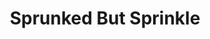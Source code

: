 ---
slug: sprunked-but-sprinkle-1226
title: Sprunked But Sprinkle
description: "Sprunked But Sprinkle is an exciting online game. Play for free directly in your browser!"
icon: /images/popular_mods/Sprunked But Sprinkle.png
url: https://wowtbc.net/sprunkin/sprunked-sprinkle/index.html
previewImage: /images/popular_mods/Sprunked But Sprinkle.png
type: popular mods

# SEO配置
seo:
  title: "Sprunked But Sprinkle - Play Free Online Game | Fun Browser Games"
  description: "Sprunked But Sprinkle - Play this fun online game for free in your browser. No download required!"
  ogImage: "/images/popular_mods/Sprunked But Sprinkle.png"
  keywords: "sprunked-but-sprinkle-1226, online game, browser game, free game, popular mods game, play online"

videoUrls:
  - https://www.youtube.com/embed/example1
  - https://www.youtube.com/embed/example2

whyPlay:
  title: "Why Play Sprunked But Sprinkle?"
  items:
    - "Immersive Gameplay: Sprunked But Sprinkle offers an engaging and immersive gaming experience that will keep you entertained for hours"
    - "Challenging Levels: Test your skills with increasingly difficult challenges and obstacles"
    - "Beautiful Graphics: Enjoy stunning visuals and smooth animations that bring the game world to life"
    - "Regular Updates: New content and features are added regularly to keep the game fresh and exciting"
    - "Free to Play: Experience all the fun without spending a penny"
    - "Community Features: Connect with other players, share strategies, and compete for high scores"
    - "Cross-Platform: Play on any device with a web browser, no downloads required"

features:
  title: "Key Features of Sprunked But Sprinkle"
  image: "/images/popular_mods/Sprunked But Sprinkle.png"
  items:
    - "Intuitive Controls: Easy to learn controls make Sprunked But Sprinkle accessible for players of all skill levels"
    - "Multiple Game Modes: Enjoy various gameplay options that provide different challenges and experiences"
    - "Character Customization: Personalize your gaming experience with unique characters and items"
    - "Achievement System: Complete special tasks to earn rewards and recognition"
    - "Leaderboards: Compete with players worldwide and see who can achieve the highest scores"

characteristics:
  title: "Game Characteristics"
  image: "/images/popular_mods/Sprunked But Sprinkle.png"
  items:
    - "Genre: Popular mods game with elements of strategy and skill"
    - "Difficulty: Suitable for both casual gamers and those seeking a challenge"
    - "Play Time: Quick sessions or extended gameplay, depending on your preference"
    - "Art Style: Vibrant and engaging visuals that enhance the gaming experience"
    - "Sound Design: Immersive audio that complements the gameplay perfectly"

info: "Sprunked But Sprinkle is an exciting online game that offers players a unique and engaging gaming experience. With its intuitive controls, stunning visuals, and challenging gameplay, Sprunked But Sprinkle provides hours of entertainment for players of all ages and skill levels. Whether you're looking for a quick gaming session during a break or an extended play session, Sprunked But Sprinkle delivers an immersive experience that will keep you coming back for more. The game features multiple levels of increasing difficulty, ensuring that players are constantly challenged as they progress. With regular updates adding new content and features, Sprunked But Sprinkle remains fresh and exciting, providing endless entertainment options for its growing community of players."

howToPlayIntro: "Welcome to Sprunked But Sprinkle! This guide will walk you through the basics and help you master the game. Whether you're a beginner or looking to improve your skills, these tips and instructions will enhance your gaming experience."

howToPlaySteps:
  - title: "Getting Started"
    description: "Begin your Sprunked But Sprinkle adventure by familiarizing yourself with the controls. Use your keyboard or mouse to navigate through the game interface. The tutorial will guide you through the basic mechanics and help you understand the objectives."
  - title: "Understanding the Objectives"
    description: "In Sprunked But Sprinkle, your main goal is to progress through levels by completing specific objectives. Each level presents unique challenges that require different strategies and approaches."
  - title: "Mastering the Controls"
    description: "Practice using the controls to improve your precision and reaction time. Sprunked But Sprinkle requires quick reflexes and strategic thinking to overcome obstacles and defeat opponents."
  - title: "Utilizing Power-ups"
    description: "Collect power-ups throughout the game to enhance your abilities and overcome difficult challenges. Each power-up offers unique advantages that can be crucial for success."
  - title: "Developing Strategies"
    description: "As you progress in Sprunked But Sprinkle, develop effective strategies for different scenarios. Analyze patterns, anticipate challenges, and adapt your approach to maximize your performance."

faq:
  title: "Frequently Asked Questions about Sprunked But Sprinkle"
  items:
    - question: "Is Sprunked But Sprinkle free to play?"
      answer: "Yes, Sprunked But Sprinkle is completely free to play directly in your web browser. No downloads or purchases are required to enjoy the full game experience."
    - question: "Can I play Sprunked But Sprinkle on mobile devices?"
      answer: "Yes, Sprunked But Sprinkle is optimized for both desktop and mobile play. You can enjoy the game on any device with a web browser and internet connection."
    - question: "Are there any in-game purchases?"
      answer: "While Sprunked But Sprinkle is free to play, there may be optional in-game purchases available for cosmetic items or additional features that don't affect core gameplay."
    - question: "How often is Sprunked But Sprinkle updated?"
      answer: "The developers regularly update Sprunked But Sprinkle with new content, features, and improvements based on player feedback and game performance."
    - question: "Can I play Sprunked But Sprinkle offline?"
      answer: "Currently, Sprunked But Sprinkle requires an internet connection to play as it's a browser-based online game."
    - question: "Is Sprunked But Sprinkle suitable for children?"
      answer: "Yes, Sprunked But Sprinkle is designed to be family-friendly and suitable for players of all ages."
    - question: "How do I report bugs or issues?"
      answer: "If you encounter any problems while playing Sprunked But Sprinkle, you can report them through the game's support page or contact the developers directly through their website."
    - question: "Still Have Questions?"
      answer: "If you have additional questions about Sprunked But Sprinkle that aren't covered in this FAQ, please visit our support center or contact our customer service team for assistance."
---
